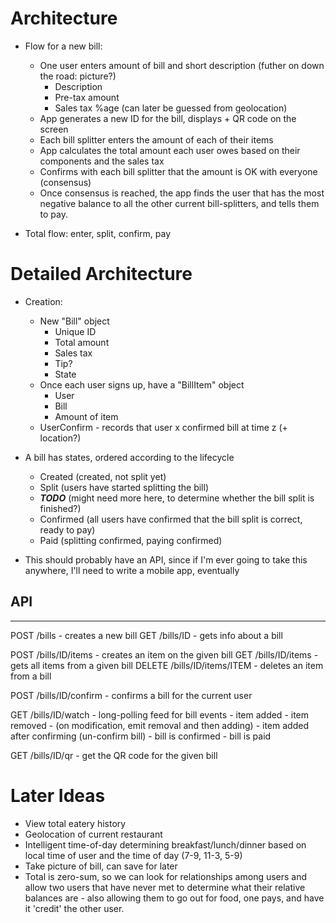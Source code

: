# Architecture
- Flow for a new bill:
  - One user enters amount of bill and short description (futher on down the road: picture?)
    - Description
    - Pre-tax amount
    - Sales tax %age (can later be guessed from geolocation)
  - App generates a new ID for the bill, displays + QR code on the screen
  - Each bill splitter enters the amount of each of their items
  - App calculates the total amount each user owes based on their components and the sales tax
  - Confirms with each bill splitter that the amount is OK with everyone (consensus)
  - Once consensus is reached, the app finds the user that has the most negative balance to
    all the other current bill-splitters, and tells them to pay.

- Total flow: enter, split, confirm, pay

# Detailed Architecture
- Creation:
  - New "Bill" object
    - Unique ID
    - Total amount
    - Sales tax
    - Tip?
    - State
  - Once each user signs up, have a "BillItem" object
    - User
    - Bill
    - Amount of item
  - UserConfirm - records that user x confirmed bill at time z (+ location?)

- A bill has states, ordered according to the lifecycle
  - Created     (created, not split yet)
  - Split       (users have started splitting the bill)
  - ***TODO***  (might need more here, to determine whether the bill split is finished?)
  - Confirmed   (all users have confirmed that the bill split is correct, ready to pay)
  - Paid        (splitting confirmed, paying confirmed)

- This should probably have an API, since if I'm ever going to take this anywhere, I'll need
  to write a mobile app, eventually


## API
----------
POST   /bills                 - creates a new bill
GET    /bills/ID              - gets info about a bill

POST   /bills/ID/items        - creates an item on the given bill
GET    /bills/ID/items        - gets all items from a given bill
DELETE /bills/ID/items/ITEM   - deletes an item from a bill

POST   /bills/ID/confirm      - confirms a bill for the current user

GET    /bills/ID/watch        - long-polling feed for bill events
    - item added
    - item removed
    - (on modification, emit removal and then adding)
    - item added after confirming (un-confirm bill)
    - bill is confirmed
    - bill is paid

GET    /bills/ID/qr           - get the QR code for the given bill


# Later Ideas
- View total eatery history
- Geolocation of current restaurant
- Intelligent time-of-day determining breakfast/lunch/dinner based on local time of user and
  the time of day (7-9, 11-3, 5-9)
- Take picture of bill, can save for later
- Total is zero-sum, so we can look for relationships among users and allow two users that
  have never met to determine what their relative balances are - also allowing them to go out
  for food, one pays, and have it 'credit' the other user.
